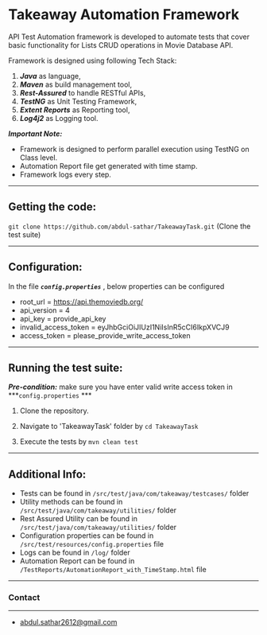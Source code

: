 # Takeaway Automation Framework
API Test Automation framework is developed to automate tests that cover basic functionality for Lists CRUD operations in Movie Database API.

Framework is designed using following Tech Stack: 
1. ***Java*** as language, 
2. ***Maven*** as build management tool,
3. ***Rest-Assured*** to handle RESTful APIs, 
4. ***TestNG*** as Unit Testing Framework, 
5. ***Extent Reports*** as Reporting tool,
6. ***Log4j2*** as Logging tool.

***Important Note:*** 
- Framework is designed to perform parallel execution using TestNG on Class level.
- Automation Report file get generated with time stamp.
- Framework logs every step.

--------------------------------------------------------------------------------------------
Getting the code:
--------------------------------------------------------------------------------------------
`git clone https://github.com/abdul-sathar/TakeawayTask.git` (Clone the test suite)

--------------------------------------------------------------------------------------------
Configuration:
--------------------------------------------------------------------------------------------
In the file ***`config.properties`*** , below properties can be configured

- root_url = https://api.themoviedb.org/
- api_version = 4
- api_key = provide_api_key
- invalid_access_token = eyJhbGciOiJIUzI1NiIsInR5cCI6IkpXVCJ9
- access_token = please_provide_write_access_token

--------------------------------------------------------------------------------------------
Running the test suite:
--------------------------------------------------------------------------------------------
***Pre-condition:***  make sure you have enter valid write access token in ***`config.properties` ***

1. Clone the repository.

2. Navigate to 'TakeawayTask' folder by  `cd TakeawayTask` 

3. Execute the tests by  `mvn clean test` 


--------------------------------------------------------------------------------------------
Additional Info:
--------------------------------------------------------------------------------------------
* Tests can be found in `/src/test/java/com/takeaway/testcases/` folder
* Utility methods can be found in `/src/test/java/com/takeaway/utilities/` folder
* Rest Assured Utility can be found in `/src/test/java/com/takeaway/utilities/` folder
* Configuration properties can be found in `/src/test/resources/config.properties` file
* Logs can be found in `/log/` folder
* Automation Report can be found in `/TestReports/AutomationReport_with_TimeStamp.html` file

--------------------------------------------------------------------------------------------
### Contact
--------------------------------------------------------------------------------------------
* abdul.sathar2612@gmail.com